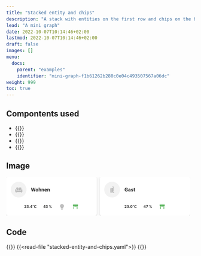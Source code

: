 ```yaml
---
title: "Stacked entity and chips"
description: "A stack with entities on the first row and chips on the bottom"
lead: "A mini graph"
date: 2022-10-07T10:14:46+02:00
lastmod: 2022-10-07T10:14:46+02:00
draft: false
images: []
menu:
  docs:
    parent: "examples"
    identifier: "mini-graph-f1b61262b280c0e04c493507567a06dc"
weight: 999
toc: true
---
```


## Compontents used

- {{<component-description name="stack-in-card">}}
- {{<component-description name="horizontal-stack">}}
- {{<component-description name="mushroom-chips-card">}}
- {{<component-description name="mushroom-template-card">}}

## Image

![foo](stacked-entity-and-chips-light.png "bar")

## Code

{{<highlight yaml>}}
{{<read-file "stacked-entity-and-chips.yaml">}}
{{</highlight>}}
